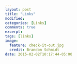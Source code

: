 ```yaml
---
layout: post
title: "Links"
modified:
categories: [Links]
comments: true
excerpt:
tags: [links]
image:
  feature: check-it-out.jpg
  credit: Brandon Schmidt
date: 2015-02-02T10:17:44-05:00
---
```


